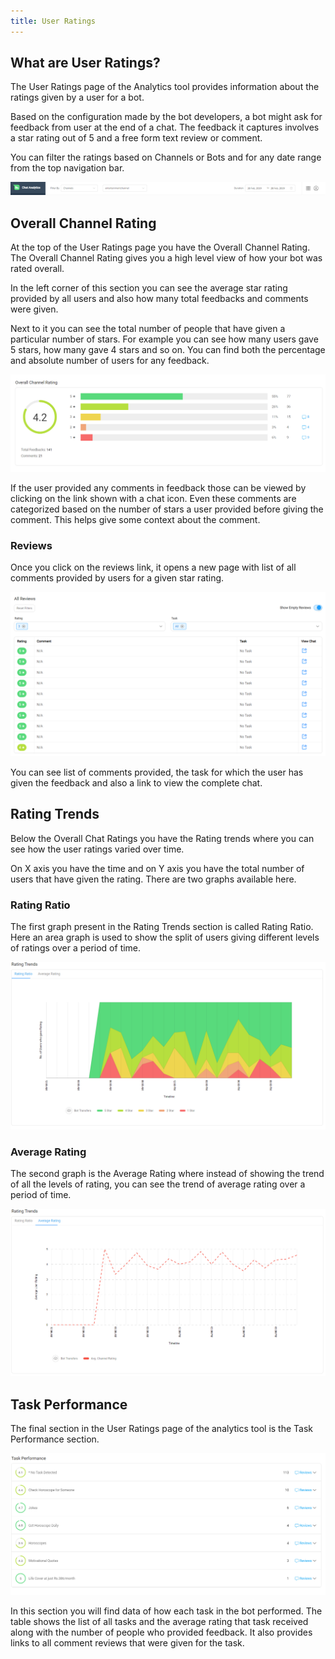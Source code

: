 ```yaml
---
title: User Ratings
---
```


## What are User Ratings?
The User Ratings page of the Analytics tool provides information about the ratings given by a user for a bot. 

Based on the configuration made by the bot developers, a bot might ask for feedback from user at the end of a chat. The feedback it captures involves a star rating out of 5 and a free form text review or comment. 

You can filter the ratings based on Channels or Bots and for any date range from the top navigation bar.

![filters](assets/user-ratings-navigation.png)

## Overall Channel Rating
At the top of the User Ratings page you have the Overall Channel Rating. The Overall Channel Rating gives you a high level view of how your bot was rated overall.

In the left corner of this section you can see the average star rating provided by all users and also how many total feedbacks and comments were given.

Next to it you can see the total number of people that have given a particular number of stars. For example you can see how many users gave 5 stars, how many gave 4 stars and so on. You can find both the percentage and absolute number of users for any feedback. 

![Overall Channel Rating](assets/user-ratings-overall-ratings.png)

If the user provided any comments in feedback those can be viewed by clicking on the link shown with a chat icon. Even these comments are categorized based on the number of stars a user provided before giving the comment. This helps give some context about the comment.

### Reviews
Once you click on the reviews link, it opens a new page with list of all comments provided by users for a given star rating.

![Reviews Page](assets/user-ratings-reviews.png)

You can see list of comments provided, the task for which the user has given the feedback and also a link to view the complete chat.

## Rating Trends
Below the Overall Chat Ratings you have the Rating trends where you can see how the user ratings varied over time.

On X axis you have the time and on Y axis you have the total number of users that have given the rating. There are two graphs available here.

### Rating Ratio
The first graph present in the Rating Trends section is called Rating Ratio. Here an area graph is used to show the split of users giving different levels of ratings over a period of time.

![Rating Ratio](assets/user-ratings-rating-ratio.png)

### Average Rating
The second graph is the Average Rating where instead of showing the trend of all the levels of rating, you can see the trend of average rating over a period of time.

![Average Rating](assets/user-ratings-average-ratings.png)

## Task Performance
The final section in the User Ratings page of the analytics tool is the Task Performance section. 

![Task Performance](assets/user-ratings-task-performance.png)

In this section you will find data of how each task in the bot performed. The table shows the list of all tasks and the average rating that task received along with the number of people who provided feedback. It also provides links to all comment reviews that were given for the task.